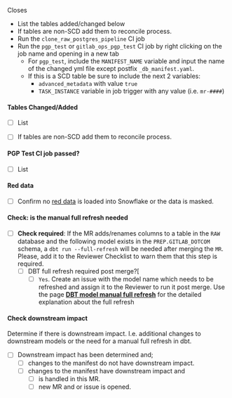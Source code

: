 Closes

* List the tables added/changed below
* If tables are non-SCD add them to reconcile process.
* Run the `clone_raw_postgres_pipeline` CI job
* Run the `pgp_test` or `gitlab_ops_pgp_test` CI job by right clicking on the job name and opening in a new tab
  * For `pgp_test`, include the `MANIFEST_NAME` variable and input the name of the changed yml file except postfix `_db_manifest.yaml`.
  * If this is a SCD table be sure to include the next 2 variables:
    * `advanced_metadata` with value `true`
    * `TASK_INSTANCE` variable in job trigger with any value (i.e. `mr-####`)

#### Tables Changed/Added

* [ ] List

* [ ] If tables are non-SCD add them to reconcile process.

#### PGP Test CI job passed?

* [ ] List

#### Red data

* [ ] Confirm no [red data](https://about.gitlab.com/handbook/business-technology/data-team/how-we-work/new-data-source/#red-data) is loaded into Snowflake or the data is masked.

#### Check: is the manual full refresh needed

- [ ] **Check required**: If the MR adds/renames columns to a table in the `RAW` database and the following model exists in the `PREP.GITLAB_DOTCOM` schema, a `dbt run --full-refresh` will be needed after merging the `MR`. Please, add it to the Reviewer Checklist to warn them that this step is required.
    - [ ] DBT full refresh required post merge?[
        - [ ] `Yes`. Create an issue with the model name which needs to be refreshed and assign it to the Reviewer to run it post merge. Use the page [**DBT model manual full refresh**](https://about.gitlab.com/handbook/business-technology/data-team/platform/infrastructure/#dbt-model-manual-full-refresh) for the detailed explanation about the full refresh 
#### Check downstream impact

Determine if there is downstream impact. I.e. additional changes to downstream models or the need for a manual full refresh in dbt. 

- [ ] Downstream impact has been determined and;
   - [ ] changes to the manifest do not have downstream impact.
   - [ ] changes to the manifest have downstream impact and
      - [ ] is handled in this MR.
      - [ ] new MR and or issue is opened.